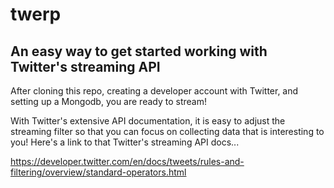 # twerp

## An easy way to get started working with Twitter's streaming API

After cloning this repo, creating a developer account with Twitter, and setting up a Mongodb, you are ready to stream!

With Twitter's extensive API documentation, it is easy to adjust the streaming filter so that you can focus on collecting
data that is interesting to you!  Here's a link to that Twitter's streaming API docs...

https://developer.twitter.com/en/docs/tweets/rules-and-filtering/overview/standard-operators.html
